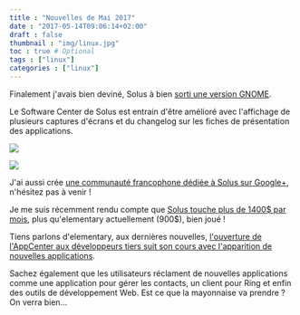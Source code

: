 ```yaml
---
title : "Nouvelles de Mai 2017"
date : "2017-05-14T09:06:14+02:00"
draft : false
thumbnail : "img/linux.jpg"
toc : true # Optional
tags : ["linux"]
categories : ["linux"]
---
```


Finalement j'avais bien deviné, Solus à bien [sorti une version GNOME](https://solus-project.com/2017/04/18/solus-releases-iso-snapshot-20170418-0/).

Le Software Center de Solus est entrain d'être amélioré avec l'affichage de plusieurs captures d'écrans et du changelog sur les fiches de présentation des applications.

![](https://lh3.googleusercontent.com/-VJuvgrWAKro/WRev0BQuQGI/AAAAAAAAKXk/7GG50Ma7dBAjInNazAe5dyEZC5Gyr6HUQCJoC/w530-h298-p-rw/Screenshot%2Bfrom%2B2017-05-14%2B02-12-00.png)

![](https://lh3.googleusercontent.com/-XQe4I_2K67c/WRfPzWf0dbI/AAAAAAAAKYQ/uXC3p45WWTAsMSj7phGFVulEYzV8nW5xgCJoC/w530-h298-p-rw/Screenshot%2Bfrom%2B2017-05-14%2B04-31-17.png)

J'ai aussi crée [une communauté francophone dédiée à Solus sur Google+](https://plus.google.com/b/109348840800096254191/communities/101371177200990436142), n'hésitez pas à venir !

Je me suis récemment rendu compte que [Solus touche plus de 1400$ par mois](https://www.patreon.com/solus), plus qu'elementary actuellement (900$), bien joué !

Tiens parlons d'elementary, aux dernières nouvelles, [l'ouverture de l'AppCenter aux développeurs tiers suit son cours avec l'apparition de nouvelles applications](https://medium.com/elementaryos/appcenter-spotlight-more-beta-testers-d9743aec2619).

Sachez également que les utilisateurs réclament de nouvelles applications comme une application pour gérer les contacts, un client pour Ring et enfin des outils de développement Web. Est ce que la mayonnaise va prendre ? On verra bien...
